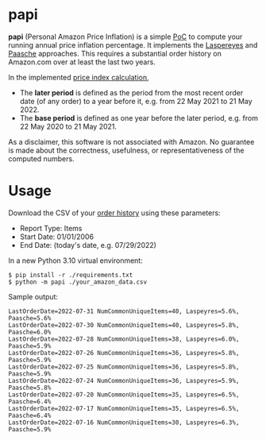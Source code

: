 # papi
**papi** (Personal Amazon Price Inflation) is a simple [PoC](https://en.wikipedia.org/wiki/Proof_of_concept) to compute your running annual price inflation percentage. It implements the [Laspereyes](https://en.wikipedia.org/w/index.php?title=List_of_price_index_formulas&oldid=1077502962#Laspeyres) and [Paasche](https://en.wikipedia.org/w/index.php?title=List_of_price_index_formulas&oldid=1077502962#Paasche) approaches. This requires a substantial order history on Amazon.com over at least the last two years.

In the implemented [price index calculation](https://en.wikipedia.org/w/index.php?title=Price_index&oldid=1062591479#Formal_calculation),
* The **later period** is defined as the period from the most recent order date (of any order) to a year before it, e.g. from 22 May 2021 to 21 May 2022.
* The **base period** is defined as one year before the later period, e.g. from 22 May 2020 to 21 May 2021.

As a disclaimer, this software is not associated with Amazon. No guarantee is made about the correctness, usefulness, or representativeness of the computed numbers.

# Usage

Download the CSV of your [order history](https://www.amazon.com/b2b/reports) using these parameters:
- Report Type: Items
- Start Date: 01/01/2006
- End Date: (today's date, e.g. 07/29/2022)

In a new Python 3.10 virtual environment:
```shell
$ pip install -r ./requirements.txt
$ python -m papi ./your_amazon_data.csv
```

Sample output:
```
LastOrderDate=2022-07-31 NumCommonUniqueItems=40, Laspeyres=5.6%, Paasche=5.6%
LastOrderDate=2022-07-30 NumCommonUniqueItems=40, Laspeyres=5.8%, Paasche=6.0%
LastOrderDate=2022-07-28 NumCommonUniqueItems=38, Laspeyres=6.0%, Paasche=5.9%
LastOrderDate=2022-07-26 NumCommonUniqueItems=36, Laspeyres=5.8%, Paasche=5.9%
LastOrderDate=2022-07-25 NumCommonUniqueItems=36, Laspeyres=5.8%, Paasche=5.9%
LastOrderDate=2022-07-24 NumCommonUniqueItems=36, Laspeyres=5.9%, Paasche=5.8%
LastOrderDate=2022-07-20 NumCommonUniqueItems=35, Laspeyres=6.5%, Paasche=6.4%
LastOrderDate=2022-07-17 NumCommonUniqueItems=35, Laspeyres=6.5%, Paasche=6.4%
LastOrderDate=2022-07-16 NumCommonUniqueItems=30, Laspeyres=6.3%, Paasche=5.9%
```